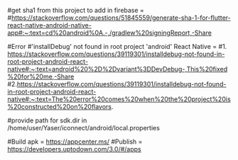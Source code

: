#get sha1 from this project to add in firebase = #https://stackoverflow.com/questions/51845559/generate-sha-1-for-flutter-react-native-android-native-app#:~:text=cd%20android%0A.-,/gradlew%20signingReport,-Share

#Error
#'installDebug' not found in root project 'android' React Native =
#1. https://stackoverflow.com/questions/39119301/installdebug-not-found-in-root-project-android-react-native#:~:text=android%20%2D%2Dvariant%3DDevDebug-,This%20fixed%20for%20me,-Share
#2.https://stackoverflow.com/questions/39119301/installdebug-not-found-in-root-project-android-react-native#:~:text=The%20error%20comes%20when%20the%20project%20is%20constructed%20on%20flavors.

#provide path for sdk.dir in /home/user/Yaser/iconnect/android/local.properties

#Build apk = https://appcenter.ms/
#Publish = https://developers.uptodown.com/3.0/#/apps
